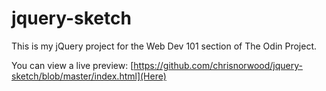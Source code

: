 # jquery-sketch

This is my jQuery project for the Web Dev 101 section of The Odin Project.

You can view a live preview: [https://github.com/chrisnorwood/jquery-sketch/blob/master/index.html](Here)